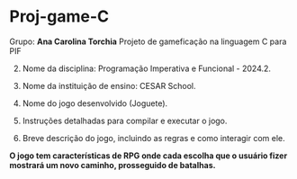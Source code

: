 # Proj-game-C
Grupo: **Ana Carolina Torchia**
Projeto de gameficação na linguagem C para PIF

2. Nome da disciplina: Programação Imperativa e Funcional - 2024.2.

3. Nome da instituição de ensino: CESAR School.

4. Nome do jogo desenvolvido (Joguete).

5. Instruções detalhadas para compilar e executar o jogo.

6. Breve descrição do jogo, incluindo as regras e como interagir com ele.

**O jogo tem características de RPG onde cada escolha que o usuário fizer mostrará um novo caminho, prosseguido de batalhas.**
